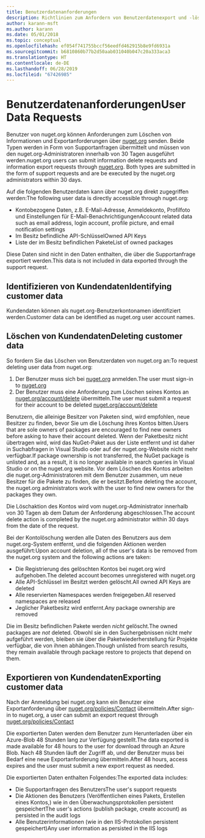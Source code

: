 ```yaml
---
title: Benutzerdatenanforderungen
description: Richtlinien zum Anfordern von Benutzerdatenexport und -löschung
author: karann-msft
ms.author: karann
ms.date: 05/01/2018
ms.topic: conceptual
ms.openlocfilehash: ef054f741755bccf56eedfd462915b8e9fd6931a
ms.sourcegitcommit: b6810860b77b2d50aab031040b047c20a333aca3
ms.translationtype: HT
ms.contentlocale: de-DE
ms.lasthandoff: 06/28/2019
ms.locfileid: "67426985"
---
```

# <a name="user-data-requests"></a><span data-ttu-id="af245-103">Benutzerdatenanforderungen</span><span class="sxs-lookup"><span data-stu-id="af245-103">User Data Requests</span></span>

<span data-ttu-id="af245-104">Benutzer von nuget.org können Anforderungen zum Löschen von Informationen und Exportanforderungen über [nuget.org](https://www.nuget.org) senden. Beide Typen werden in Form von Supportanfragen übermittelt und müssen von den nuget.org-Administratoren innerhalb von 30 Tagen ausgeführt werden.</span><span class="sxs-lookup"><span data-stu-id="af245-104">nuget.org users can submit information delete requests and information export requests through [nuget.org](https://www.nuget.org). Both types are submitted in the form of support requests and are be executed by the nuget.org administrators within 30 days.</span></span>

<span data-ttu-id="af245-105">Auf die folgenden Benutzerdaten kann über nuget.org direkt zugegriffen werden:</span><span class="sxs-lookup"><span data-stu-id="af245-105">The following user data is directly accessible through nuget.org:</span></span>

* <span data-ttu-id="af245-106">Kontobezogene Daten, z.B. E-Mail-Adresse, Anmeldekonto, Profilfoto und Einstellungen für E-Mail-Benachrichtigungen</span><span class="sxs-lookup"><span data-stu-id="af245-106">Account related data such as email address, login account, profile picture, and email notification settings</span></span>
* <span data-ttu-id="af245-107">Im Besitz befindliche API-Schlüssel</span><span class="sxs-lookup"><span data-stu-id="af245-107">Owned API Keys</span></span>
* <span data-ttu-id="af245-108">Liste der im Besitz befindlichen Pakete</span><span class="sxs-lookup"><span data-stu-id="af245-108">List of owned packages</span></span>

<span data-ttu-id="af245-109">Diese Daten sind nicht in den Daten enthalten, die über die Supportanfrage exportiert werden.</span><span class="sxs-lookup"><span data-stu-id="af245-109">This data is not included in data exported through the support request.</span></span>

## <a name="identifying-customer-data"></a><span data-ttu-id="af245-110">Identifizieren von Kundendaten</span><span class="sxs-lookup"><span data-stu-id="af245-110">Identifying customer data</span></span>

<span data-ttu-id="af245-111">Kundendaten können als nuget.org-Benutzerkontonamen identifiziert werden.</span><span class="sxs-lookup"><span data-stu-id="af245-111">Customer data can be identified as nuget.org user account names.</span></span>

## <a name="deleting-customer-data"></a><span data-ttu-id="af245-112">Löschen von Kundendaten</span><span class="sxs-lookup"><span data-stu-id="af245-112">Deleting customer data</span></span>

<span data-ttu-id="af245-113">So fordern Sie das Löschen von Benutzerdaten von nuget.org an:</span><span class="sxs-lookup"><span data-stu-id="af245-113">To request deleting user data from nuget.org:</span></span>

1. <span data-ttu-id="af245-114">Der Benutzer muss sich bei [nuget.org](https://www.nuget.org) anmelden.</span><span class="sxs-lookup"><span data-stu-id="af245-114">The user must sign-in to [nuget.org](https://www.nuget.org)</span></span>
1. <span data-ttu-id="af245-115">Der Benutzer muss eine Anforderung zum Löschen seines Kontos an [nuget.org/account/delete](https://www.nuget.org/account/delete) übermitteln.</span><span class="sxs-lookup"><span data-stu-id="af245-115">The user must submit a request for their account to be deleted [nuget.org/account/delete](https://www.nuget.org/account/delete)</span></span>

<span data-ttu-id="af245-116">Benutzern, die alleinige Besitzer von Paketen sind, wird empfohlen, neue Besitzer zu finden, bevor Sie um die Löschung ihres Kontos bitten.</span><span class="sxs-lookup"><span data-stu-id="af245-116">Users that are sole owners of packages are encouraged to find new owners before asking to have their account deleted.</span></span> <span data-ttu-id="af245-117">Wenn der Paketbesitz nicht übertragen wird, wird das NuGet-Paket aus der Liste entfernt und ist daher in Suchabfragen in Visual Studio oder auf der nuget.org-Website nicht mehr verfügbar.</span><span class="sxs-lookup"><span data-stu-id="af245-117">If package ownership is not transferred, the NuGet package is unlisted and, as a result, it is no longer available in search queries in Visual Studio or on the nuget.org website.</span></span> <span data-ttu-id="af245-118">Vor dem Löschen des Kontos arbeiten die nuget.org-Administratoren mit dem Benutzer zusammen, um neue Besitzer für die Pakete zu finden, die er besitzt.</span><span class="sxs-lookup"><span data-stu-id="af245-118">Before deleting the account, the nuget.org administrators work with the user to find new owners for the packages they own.</span></span>

<span data-ttu-id="af245-119">Die Löschaktion des Kontos wird vom nuget.org-Administrator innerhalb von 30 Tagen ab dem Datum der Anforderung abgeschlossen.</span><span class="sxs-lookup"><span data-stu-id="af245-119">The account delete action is completed by the nuget.org administrator within 30 days from the date of the request.</span></span>

<span data-ttu-id="af245-120">Bei der Kontolöschung werden alle Daten des Benutzers aus dem nuget.org-System entfernt, und die folgenden Aktionen werden ausgeführt:</span><span class="sxs-lookup"><span data-stu-id="af245-120">Upon account deletion, all of the user's data is be removed from the nuget.org system and the following actions are taken:</span></span>

* <span data-ttu-id="af245-121">Die Registrierung des gelöschten Kontos bei nuget.org wird aufgehoben.</span><span class="sxs-lookup"><span data-stu-id="af245-121">The deleted account becomes unregistered with nuget.org</span></span>
* <span data-ttu-id="af245-122">Alle API-Schlüssel im Besitzt werden gelöscht.</span><span class="sxs-lookup"><span data-stu-id="af245-122">All owned API Keys are deleted</span></span>
* <span data-ttu-id="af245-123">Alle reservierten Namespaces werden freigegeben.</span><span class="sxs-lookup"><span data-stu-id="af245-123">All reserved namespaces are released</span></span>
* <span data-ttu-id="af245-124">Jeglicher Paketbesitz wird entfernt.</span><span class="sxs-lookup"><span data-stu-id="af245-124">Any package ownership are removed</span></span>

<span data-ttu-id="af245-125">Die im Besitz befindlichen Pakete werden *nicht* gelöscht.</span><span class="sxs-lookup"><span data-stu-id="af245-125">The owned packages are *not* deleted.</span></span> <span data-ttu-id="af245-126">Obwohl sie in den Suchergebnissen nicht mehr aufgeführt werden, bleiben sie über die Paketwiederherstellung für Projekte verfügbar, die von ihnen abhängen.</span><span class="sxs-lookup"><span data-stu-id="af245-126">Though unlisted from search results, they remain available through package restore to projects that depend on them.</span></span>

## <a name="exporting-customer-data"></a><span data-ttu-id="af245-127">Exportieren von Kundendaten</span><span class="sxs-lookup"><span data-stu-id="af245-127">Exporting customer data</span></span>

<span data-ttu-id="af245-128">Nach der Anmeldung bei nuget.org kann ein Benutzer eine Exportanforderung über [nuget.org/policies/Contact](https://www.nuget.org/policies/Contact) übermitteln.</span><span class="sxs-lookup"><span data-stu-id="af245-128">After sign-in to nuget.org, a user can submit an export request through [nuget.org/policies/Contact](https://www.nuget.org/policies/Contact)</span></span>

<span data-ttu-id="af245-129">Die exportierten Daten werden dem Benutzer zum Herunterladen über ein Azure-Blob 48 Stunden lang zur Verfügung gestellt.</span><span class="sxs-lookup"><span data-stu-id="af245-129">The data exported is made available for 48 hours to the user for download through an Azure Blob.</span></span> <span data-ttu-id="af245-130">Nach 48 Stunden läuft der Zugriff ab, und der Benutzer muss bei Bedarf eine neue Exportanforderung übermitteln.</span><span class="sxs-lookup"><span data-stu-id="af245-130">After 48 hours, access expires and the user must submit a new export request as needed.</span></span>

<span data-ttu-id="af245-131">Die exportierten Daten enthalten Folgendes:</span><span class="sxs-lookup"><span data-stu-id="af245-131">The exported data includes:</span></span>

* <span data-ttu-id="af245-132">Die Supportanfragen des Benutzers</span><span class="sxs-lookup"><span data-stu-id="af245-132">The user's support requests</span></span>
* <span data-ttu-id="af245-133">Die Aktionen des Benutzers (Veröffentlichen eines Pakets, Erstellen eines Kontos,) wie in den Überwachungsprotokollen persistent gespeichert</span><span class="sxs-lookup"><span data-stu-id="af245-133">The user's actions (publish package, create account) as persisted in the audit logs</span></span>
* <span data-ttu-id="af245-134">Alle Benutzerinformationen (wie in den IIS-Protokollen persistent gespeichert)</span><span class="sxs-lookup"><span data-stu-id="af245-134">Any user information as persisted in the IIS logs</span></span>
